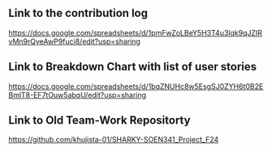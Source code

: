 ## Link to the contribution log

https://docs.google.com/spreadsheets/d/1pmFwZoLBeY5H3T4u3lqk9qJZIRvMn9rQyeAwP9fuci8/edit?usp=sharing

## Link to Breakdown Chart with list of user stories

https://docs.google.com/spreadsheets/d/1bqZNUHc8w5EsgSJ0ZYH6t0B2EBmlT8-EF7tOuw5abqU/edit?usp=sharing

## Link to Old Team-Work Repositorty

https://github.com/khujista-01/SHARKY-SOEN341_Project_F24

